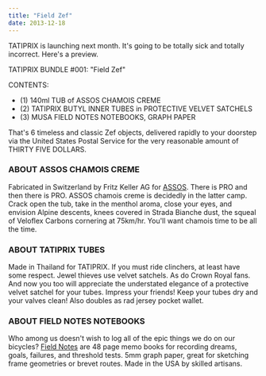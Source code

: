 ```yaml
---
title: "Field Zef"
date: 2013-12-18
---
```


TATIPRIX is launching next month. It's going to be totally sick and totally incorrect. Here's a preview.

TATIPRIX BUNDLE \#001: "Field Zef"

CONTENTS:

- (1) 140ml TUB of ASSOS CHAMOIS CREME
- (2) TATIPRIX BUTYL INNER TUBES in PROTECTIVE VELVET SATCHELS
- (3) MUSA FIELD NOTES NOTEBOOKS, GRAPH PAPER

That's 6 timeless and classic Zef objects, delivered rapidly to your doorstep via the United States Postal Service for the very reasonable amount of THIRTY FIVE DOLLARS.

### ABOUT ASSOS CHAMOIS CREME

Fabricated in Switzerland by Fritz Keller AG for [ASSOS](www.assos.com/). There is PRO and then there is PRO. ASSOS chamois creme is decidedly in the latter camp. Crack open the tub, take in the menthol aroma, close your eyes, and envision Alpine descents, knees covered in Strada Bianche dust, the squeal of Veloflex Carbons cornering at 75km/hr. You'll want chamois time to be all the time.

### ABOUT TATIPRIX TUBES

Made in Thailand for TATIPRIX. If you must ride clinchers, at least have some respect. Jewel thieves use velvet satchels. As do Crown Royal fans. And now you too will appreciate the understated elegance of a protective velvet satchel for your tubes. Impress your friends! Keep your tubes dry and your valves clean! Also doubles as rad jersey pocket wallet.

### ABOUT FIELD NOTES NOTEBOOKS

Who among us doesn't wish to log all of the epic things we do on our bicycles? [Field Notes](http://fieldnotesbrand.com/) are 48 page memo books for recording dreams, goals, failures, and threshold tests. 5mm graph paper, great for sketching frame geometries or brevet routes. Made in the USA by skilled artisans.
